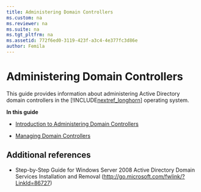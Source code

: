```yaml
---
title: Administering Domain Controllers
ms.custom: na
ms.reviewer: na
ms.suite: na
ms.tgt_pltfrm: na
ms.assetid: 772f6ed0-3119-423f-a3c4-4e377fc3d86e
author: Femila
---
```

# Administering Domain Controllers
  This guide provides information about administering Active Directory domain controllers in the [!INCLUDE[nextref_longhorn](../Token/nextref_longhorn_md.md)] operating system.  
  
 **In this guide**  
  
-   [Introduction to Administering Domain Controllers](../Topic/Introduction-to-Administering-Domain-Controllers.md)  
  
-   [Managing Domain Controllers](../Topic/Managing-Domain-Controllers.md)  
  
## Additional references  
  
-   Step\-by\-Step Guide for Windows Server 2008 Active Directory Domain Services Installation and Removal \([http:\/\/go.microsoft.com\/fwlink\/?LinkId\=86727](http://go.microsoft.com/fwlink/?LinkId=86727)\)  
  
  